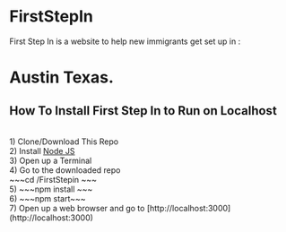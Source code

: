 # FirstStepIn

First Step In is a website to help new immigrants get set up in : <h1>Austin Texas.</h1>

<h2> How To Install First Step In to Run on Localhost </h2>
</br>
1) Clone/Download This Repo </br>
2) Install <a href="https://nodejs.org/en/">Node JS</a> </br>
3) Open up a Terminal </br>
4) Go to the downloaded repo  </br>
~~~cd /FirstStepin ~~~ </br>
5) ~~~npm install ~~~</br>
6) ~~~npm start~~~ </br>
7) Open up a web browser and go to [http://localhost:3000](http://localhost:3000)

